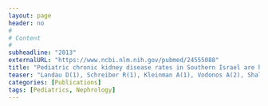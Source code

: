```yaml
---
layout: page
header: no
#
# Content
#
subheadline: "2013"
externalURL: "https://www.ncbi.nlm.nih.gov/pubmed/24555088"
title: "Pediatric chronic kidney disease rates in Southern Israel are higher than reported."
teaser: "Landau D(1), Schreiber R(1), Kleinman A(1), Vodonos A(2), Shalev H(1)."
categories: [Publications]
tags: [Pediatrics, Nephrology]
---
```

